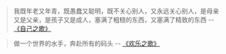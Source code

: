 >我既年老又年青，既愚蠢又聪明，既不关心别人，又永远关心别人，是母亲又是父亲，是孩子又是成人，塞满了粗糙的东西，又塞满了精致的东西  -- [《自己之歌》](undefined)

>做一个世界的水手，奔赴所有的码头  -- [《欢乐之歌》](undefined)

